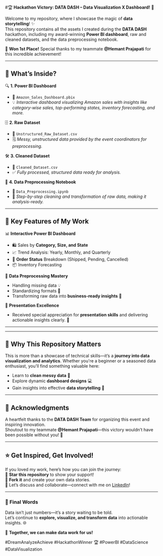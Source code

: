 #🏆 **Hackathon Victory: DATA DASH – Data Visualization X Dashboard!** 🚀  

Welcome to my repository, where I showcase the magic of **data storytelling**! ✨  
This repository contains all the assets I created during the **DATA DASH** hackathon, including my award-winning **Power BI dashboard**, raw and cleaned datasets, and the data preprocessing notebook.  

🌟 **Won 1st Place!** Special thanks to my teammate **@Hemant Prajapati** for this incredible achievement!  

---

## 📂 **What’s Inside?**  

🔍 **1. Power BI Dashboard**  
   - 📁 `Amazon_Sales_Dashboard.pbix`  
   - 💡 *Interactive dashboard visualizing Amazon sales with insights like category-wise sales, top-performing states, inventory forecasting, and more.*  

🗄️ **2. Raw Dataset**  
   - 📁 `Unstructured_Raw_Dataset.csv`  
   - 🗒️ *Messy, unstructured data provided by the event coordinators for preprocessing.*  

🛠️ **3. Cleaned Dataset**  
   - 📁 `Cleaned_Dataset.csv`  
   - ✅ *Fully processed, structured data ready for analysis.*  

📖 **4. Data Preprocessing Notebook**  
   - 📁 `Data_Preprocessing.ipynb`  
   - 🔧 *Step-by-step cleaning and transformation of raw data, making it analysis-ready.*  

---

## 🏅 **Key Features of My Work**  

📊 **Interactive Power BI Dashboard**  
- 🛍️ Sales by **Category, Size, and State**  
- 📈 Trend Analysis: Yearly, Monthly, and Quarterly  
- 🛒 **Order Status** Breakdown (Shipped, Pending, Cancelled)  
- 📦 Inventory Forecasting  

🧹 **Data Preprocessing Mastery**  
- Handling missing data 💡  
- Standardizing formats 🧹  
- Transforming raw data into **business-ready insights** 🔄  

🎤 **Presentation Excellence**  
- Received special appreciation for **presentation skills** and delivering actionable insights clearly. 🎯  

---

---

## 🌟 **Why This Repository Matters**  

This is more than a showcase of technical skills—it’s a **journey into data visualization and analytics**. Whether you're a beginner or a seasoned data enthusiast, you'll find something valuable here:  
- Learn to **clean messy data** 🧹  
- Explore dynamic **dashboard designs** 💻  
- Gain insights into effective **data storytelling** 🎨  

---

## 🤝 **Acknowledgments**  

A heartfelt thanks to the **DATA DASH Team** for organizing this event and inspiring innovation.  
Shoutout to my teammate **@Hemant Prajapati**—this victory wouldn’t have been possible without you! 🙌  

---

## ⭐ **Get Inspired, Get Involved!**  

If you loved my work, here’s how you can join the journey:  
🌟 **Star this repository** to show your support!  
🍴 **Fork it** and create your own data stories.  
💬 Let’s discuss and collaborate—connect with me on [LinkedIn](https://www.linkedin.com)!  

---

### 🏁 **Final Words**  

Data isn’t just numbers—it’s a story waiting to be told.  
Let’s continue to **explore, visualize, and transform data** into actionable insights. 🌐  

💪 **Together, we can make data work for us!**  

#DreamAnalyzeAchieve #HackathonWinner 🏆 #PowerBI #DataScience #DataVisualization

